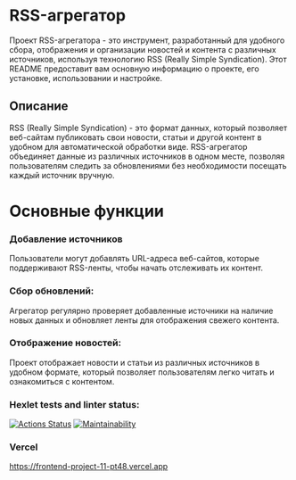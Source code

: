 # RSS-агрегатор

Проект RSS-агрегатора - это инструмент, разработанный для удобного сбора, отображения и организации новостей и контента с различных источников, используя технологию RSS (Really Simple Syndication). Этот README предоставит вам основную информацию о проекте, его установке, использовании и настройке.

## Описание

RSS (Really Simple Syndication) - это формат данных, который позволяет веб-сайтам публиковать свои новости, статьи и другой контент в удобном для автоматической обработки виде. RSS-агрегатор объединяет данные из различных источников в одном месте, позволяя пользователям следить за обновлениями без необходимости посещать каждый источник вручную.

# Основные функции

### Добавление источников

Пользователи могут добавлять URL-адреса веб-сайтов, которые поддерживают RSS-ленты, чтобы начать отслеживать их контент.

### Сбор обновлений: 

Агрегатор регулярно проверяет добавленные источники на наличие новых данных и обновляет ленты для отображения свежего контента.

### Отображение новостей: 

Проект отображает новости и статьи из различных источников в удобном формате, который позволяет пользователям легко читать и ознакомиться с контентом.


### Hexlet tests and linter status:
[![Actions Status](https://github.com/AndreyPiganov/frontend-project-11/workflows/hexlet-check/badge.svg)](https://github.com/AndreyPiganov/frontend-project-11/actions)
[![Maintainability](https://api.codeclimate.com/v1/badges/ed6a0e45a436ed1d60d4/maintainability)](https://codeclimate.com/github/AndreyPiganov/frontend-project-11/maintainability)

### Vercel

https://frontend-project-11-pt48.vercel.app